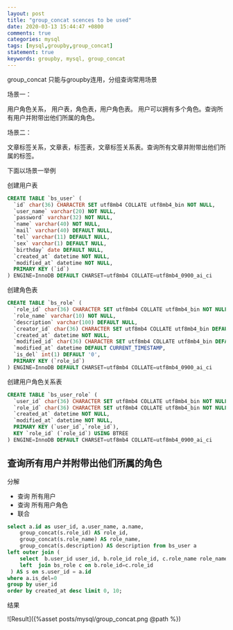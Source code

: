 ```yaml
---
layout: post
title: "group_concat scences to be used"
date: 2020-03-13 15:44:47 +0800
comments: true
categories: mysql
tags: [mysql,groupby,group_concat]
statement: true
keywords: groupby, mysql, group_concat
---
```



group_concat 只能与groupby连用，分组查询常用场景


场景一：

用户角色关系， 用户表，角色表，用户角色表。 用户可以拥有多个角色。查询所有用户并附带出他们所属的角色。


场景二：

文章标签关系，文章表，标签表，文章标签关系表。查询所有文章并附带出他们所属的标签。


<!--more -->

下面以场景一举例


创建用户表

```sql
CREATE TABLE `bs_user` (
  `id` char(36) CHARACTER SET utf8mb4 COLLATE utf8mb4_bin NOT NULL,
  `user_name` varchar(20) NOT NULL,
  `password` varchar(32) NOT NULL,
  `name` varchar(40) NOT NULL,
  `mail` varchar(40) DEFAULT NULL,
  `tel` varchar(11) DEFAULT NULL,
  `sex` varchar(1) DEFAULT NULL,
  `birthday` date DEFAULT NULL,
  `created_at` datetime NOT NULL,
  `modified_at` datetime NOT NULL,
  PRIMARY KEY (`id`)
) ENGINE=InnoDB DEFAULT CHARSET=utf8mb4 COLLATE=utf8mb4_0900_ai_ci
```

创建角色表

```sql
CREATE TABLE `bs_role` (
  `role_id` char(36) CHARACTER SET utf8mb4 COLLATE utf8mb4_bin NOT NULL,
  `role_name` varchar(10) NOT NULL,
  `description` varchar(100) DEFAULT NULL,
  `creator_id` char(36) CHARACTER SET utf8mb4 COLLATE utf8mb4_bin DEFAULT NULL,
  `created_at` datetime NOT NULL,
  `modified_id` char(36) CHARACTER SET utf8mb4 COLLATE utf8mb4_bin DEFAULT NULL,
  `modified_at` datetime DEFAULT CURRENT_TIMESTAMP,
  `is_del` int(1) DEFAULT '0',
  PRIMARY KEY (`role_id`)
) ENGINE=InnoDB DEFAULT CHARSET=utf8mb4 COLLATE=utf8mb4_0900_ai_ci
```

创建用户角色关系表

```sql
CREATE TABLE `bs_user_role` (
  `user_id` char(36) CHARACTER SET utf8mb4 COLLATE utf8mb4_bin NOT NULL,
  `role_id` char(36) CHARACTER SET utf8mb4 COLLATE utf8mb4_bin NOT NULL,
  `created_at` datetime NOT NULL,
  `modified_at` datetime NOT NULL,
  PRIMARY KEY (`user_id`,`role_id`),
  KEY `role_id` (`role_id`) USING BTREE
) ENGINE=InnoDB DEFAULT CHARSET=utf8mb4 COLLATE=utf8mb4_0900_ai_ci
```


## 查询所有用户并附带出他们所属的角色

分解 

 - 查询 所有用户
 - 查询 所有用户角色
 - 联合 

```sql
select a.id as user_id, a.user_name, a.name, 
    group_concat(s.role_id) AS role_id, 
    group_concat(s.role_name) AS role_name, 
    group_concat(s.description) AS description from bs_user a
left outer join (
	select  b.user_id user_id, b.role_id role_id, c.role_name role_name, c.description description from bs_user_role b  
	left  join bs_role c on b.role_id=c.role_id
 ) AS s on s.user_id = a.id
where a.is_del=0
group by user_id
order by created_at desc limit 0, 10;
```

结果

![Result]({%asset posts/mysql/group_concat.png @path %})



